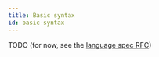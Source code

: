 ```yaml
---
title: Basic syntax
id: basic-syntax
---
```


TODO (for now, see the [language spec RFC](../contributing/999-rfcs/language-spec))
